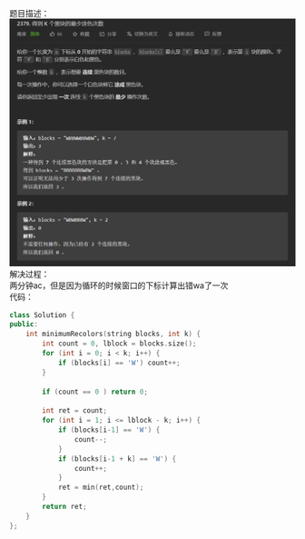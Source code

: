 题目描述：  
![image](/basical/array/image/image59.png)  
解决过程：  
两分钟ac，但是因为循环的时候窗口的下标计算出错wa了一次  
代码：  
```cpp
class Solution {
public:
    int minimumRecolors(string blocks, int k) {
        int count = 0, lblock = blocks.size();
        for (int i = 0; i < k; i++) {
            if (blocks[i] == 'W') count++;
        }

        if (count == 0 ) return 0;

        int ret = count;
        for (int i = 1; i <= lblock - k; i++) {
            if (blocks[i-1] == 'W') {
                count--;
            }
            if (blocks[i-1 + k] == 'W') {
                count++;
            }
            ret = min(ret,count);
        }
        return ret;
    }
};
```